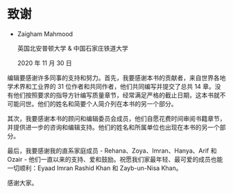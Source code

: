 # 致谢

+   Zaigham Mahmood

    英国北安普顿大学 & 中国石家庄铁道大学

    2020 年 11 月 30 日

编辑要感谢许多同事的支持和努力。首先，我要感谢本书的贡献者，来自世界各地学术界和工业界的 31 位作者和共同作者，他们共同编写并提交了总共 14 章。没有他们按照要求的指导方针编写质量章节，经常满足严格的截止日期，这本书就不可能问世。他们的姓名和简要个人简介列在本书的另一个部分。

其次，我要感谢本书的顾问和编辑委员会成员，他们自愿花费时间审阅书籍章节，并提供进一步的咨询和编辑支持。他们的姓名和所属单位也出现在本书的另一个部分。

最后，我要感谢我的直系家庭成员 - Rehana、Zoya、Imran、Hanya、Arif 和 Ozair - 他们一直以来的支持、爱和鼓励。祝愿我们家最年轻、最可爱的成员也能一切顺利：Eyaad Imran Rashid Khan 和 Zayb-un-Nisa Khan。

感谢大家。
